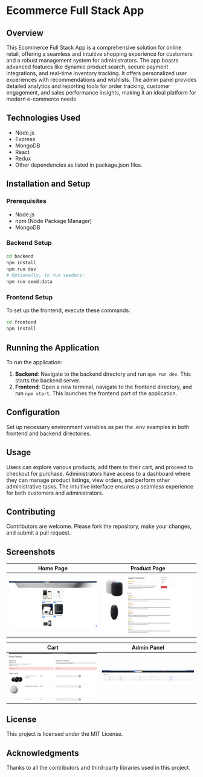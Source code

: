 # Ecommerce Full Stack App

## Overview
This Ecommerce Full Stack App is a comprehensive solution for online retail, offering a seamless and intuitive shopping experience for customers and a robust management system for administrators. The app boasts advanced features like dynamic product search, secure payment integrations, and real-time inventory tracking. It offers personalized user experiences with recommendations and wishlists. The admin panel provides detailed analytics and reporting tools for order tracking, customer engagement, and sales performance insights, making it an ideal platform for modern e-commerce needs
## Technologies Used
- Node.js
- Express
- MongoDB
- React
- Redux
- Other dependencies as listed in package.json files.

## Installation and Setup
### Prerequisites
- Node.js
- npm (Node Package Manager)
- MongoDB

### Backend Setup
```bash
cd backend
npm install
npm run dev
# Optionally, to run seeders:
npm run seed:data
```

### Frontend Setup
To set up the frontend, execute these commands:
```bash
cd frontend
npm install
```

## Running the Application
To run the application:
1. **Backend**: Navigate to the backend directory and run `npm run dev`. This starts the backend server.
2. **Frontend**: Open a new terminal, navigate to the frontend directory, and run `npm start`. This launches the frontend part of the application.

## Configuration
Set up necessary environment variables as per the .env examples in both frontend and backend directories.

## Usage
Users can explore various products, add them to their cart, and proceed to checkout for purchase. Administrators have access to a dashboard where they can manage product listings, view orders, and perform other administrative tasks. The intuitive interface ensures a seamless experience for both customers and administrators.

## Contributing
Contributors are welcome. Please fork the repository, make your changes, and submit a pull request.

## Screenshots

| Home Page         | Product Page      |
| ----------------- | ----------------- |
| ![Home Page](https://github.com/ashikshafi08/Ecommerce-Full-Stack-App/blob/main/outputImages/home.png) | ![Product Page](https://github.com/ashikshafi08/Ecommerce-Full-Stack-App/blob/main/outputImages/productPage.png) |

| Cart              | Admin Panel       |
| ----------------- | ----------------- |
| ![Cart](https://github.com/ashikshafi08/Ecommerce-Full-Stack-App/blob/main/outputImages/cart.png) | ![Order Historyl](https://github.com/ashikshafi08/Ecommerce-Full-Stack-App/blob/main/outputImages/orderHistory.png) |


## License
This project is licensed under the MIT License.

## Acknowledgments
Thanks to all the contributors and third-party libraries used in this project.



